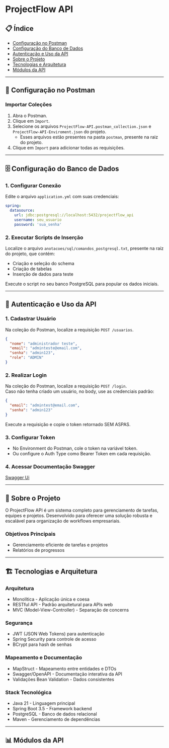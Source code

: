 # ProjectFlow API

## 📋 Índice
- [Configuração no Postman](#-configuração-no-postman)
- [Configuração do Banco de Dados](#-configuração-do-banco-de-dados)
- [Autenticação e Uso da API](#-autenticação-e-uso-da-api)
- [Sobre o Projeto](#-sobre-o-projeto)
- [Tecnologias e Arquitetura](#-tecnologias-e-arquitetura)
- [Módulos da API](#-módulos-da-api)

---

## 🚀 Configuração no Postman

### Importar Coleções
1. Abra o Postman.
2. Clique em `Import`.
3. Selecione os arquivos `ProjectFlow-API.postman_collection.json` e `ProjectFlow-API-Enviroment.json` do projeto.
    * Esses arquivos estão presentes na pasta `postman`, presente na raiz do projeto.
4. Clique em `Import` para adicionar todas as requisições.

---

## 🗄️ Configuração do Banco de Dados

### 1. Configurar Conexão
Edite o arquivo `application.yml` com suas credenciais:

```yml
spring:
  datasource:
    url: jdbc:postgresql://localhost:5432/projectflow_api
    username: seu_usuario
    password: 'sua_senha'
```

### 2. Executar Scripts de Inserção
Localize o arquivo `anotacoes/sql/comandos_postgresql.txt`, presente na raíz do projeto, que contém:
* Criação e seleção do schema
* Criação de tabelas
* Inserção de dados para teste  

Execute o script no seu banco PostgreSQL para popular os dados iniciais.

---

## 🔐 Autenticação e Uso da API

### 1. Cadastrar Usuário
Na coleção do Postman, localize a requisição `POST /usuarios`.
```json
{
  "nome": "administrador teste",
  "email": "adminteste@email.com",
  "senha": "admin123",
  "role": "ADMIN"
}
```

### 2. Realizar Login
Na coleção do Postman, localize a requisição `POST /login`.  
Caso não tenha criado um usuário, no body, use as credenciais padrão:
```json
{
  "email": "admintest@email.com",
  "senha": "admin123"
}
```
Execute a requisição e copie o token retornado SEM ASPAS.

### 3. Configurar Token
* No Environment do Postman, cole o token na variável token.
* Ou configure o Auth Type como Bearer Token em cada requisição.

### 4. Acessar Documentação Swagger
[Swagger Ui](http://localhost:8080/swagger-ui/index.html#/)

---

## 📖 Sobre o Projeto
O ProjectFlow API é um sistema completo para gerenciamento de tarefas, equipes e projetos. Desenvolvido para oferecer uma solução robusta e escalável para organização de workflows empresariais.

### Objetivos Principais
* Gerenciamento eficiente de tarefas e projetos
* Relatórios de progressos

---

## 🏗️ Tecnologias e Arquitetura

### Arquitetura
* Monolítica - Aplicação única e coesa
* RESTful API - Padrão arquitetural para APIs web
* MVC (Model-View-Controller) - Separação de concerns

### Segurança
* JWT (JSON Web Tokens) para autenticação
* Spring Security para controle de acesso
* BCrypt para hash de senhas

### Mapeamento e Documentação
* MapStruct - Mapeamento entre entidades e DTOs
* Swagger/OpenAPI - Documentação interativa da API
* Validações Bean Validation - Dados consistentes

### Stack Tecnológica
* Java 21 - Linguagem principal
* Spring Boot 3.5 - Framework backend
* PostgreSQL - Banco de dados relacional
* Maven - Gerenciamento de dependências

---

## 📊 Módulos da API

### 
